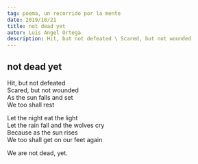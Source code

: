 ```yaml
---
tag: poema, un recorrido por la mente
date: 2019/10/21
title: not dead yet
autor: Luis Angel Ortega
description: Hit, but not defeated \ Scared, but not wounded 
---
```


## not dead yet

Hit, but not defeated  
Scared, but not wounded  
As the sun falls and set  
We too shall rest  

Let the night eat the light  
Let the rain fall and the wolves cry  
Because as the sun rises  
We too shall get on our feet again  

We are not dead, yet.  
